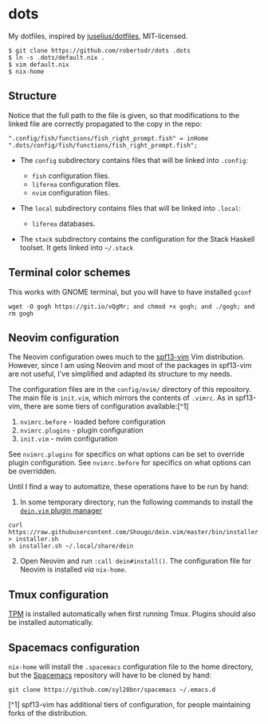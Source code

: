 # dots

My dotfiles, inspired by [juselius/dotfiles](https://github.com/juselius/dotfiles), MIT-licensed.

    $ git clone https://github.com/robertodr/dots .dots
    $ ln -s .dots/default.nix .
    $ vim default.nix
    $ nix-home

## Structure

Notice that the full path to the file is given, so that modifications to the linked
file are correctly propagated to the copy in the repo:

```
".config/fish/functions/fish_right_prompt.fish" = inHome ".dots/config/fish/functions/fish_right_prompt.fish";
```

- The `config` subdirectory contains files that will be linked into `.config`:
  - `fish` configuration files.
  - `liferea` configuration files.
  - `nvim` configuration files.

- The `local` subdirectory contains files that will be linked into `.local`:
  - `liferea` databases.

- The `stack` subdirectory contains the configuration for the Stack Haskell
  toolset. It gets linked into `~/.stack`

## Terminal color schemes

This works with GNOME terminal, but you will have to have installed `gconf`
```
wget -O gogh https://git.io/vQgMr; and chmod +x gogh; and ./gogh; and rm gogh
```

## Neovim configuration

The Neovim configuration owes much to the [spf13-vim] Vim distribution.
However, since I am using Neovim and most of the packages in spf13-vim are not useful,
I've simplified and adapted its structure to my needs.

The configuration files are in the `config/nvim/` directory of this repository.
The main file is `init.vim`, which mirrors the contents of `.vimrc`.
As in spf13-vim, there are some tiers of configuration available:[^1]

1. `nvimrc.before` - loaded before configuration
2. `nvimrc.plugins` - plugin configuration
3. `init.vim` - nvim configuration

See `nvimrc.plugins` for specifics on what options can be set to override plugin configuration. See `nvimrc.before` for specifics
on what options can be overridden.

Until I find a way to automatize, these operations have to be run by hand:

1. In some temporary directory, run the following commands to install the [`dein.vim` plugin manager]
```
curl https://raw.githubusercontent.com/Shougo/dein.vim/master/bin/installer.sh > installer.sh
sh installer.sh ~/.local/share/dein
```
2. Open Neovim and run `:call dein#install()`. The configuration file for Neovim is installed _via_ `nix-home`.

## Tmux configuration

[TPM](https://github.com/tmux-plugins/tpm) is installed automatically when
first running Tmux. Plugins should also be installed automatically.

## Spacemacs configuration

`nix-home` will install the `.spacemacs` configuration file to the home
directory, but the [Spacemacs](http://spacemacs.org/#) repository will have to be cloned by hand:
```
git clone https://github.com/syl20bnr/spacemacs ~/.emacs.d
```

[^1] spf13-vim has additional tiers of configuration, for people maintaining forks of the distribution.

[spf13-vim]: http://vim.spf13.com/
[`dein.vim` plugin manager]: https://github.com/Shougo/dein.vim
